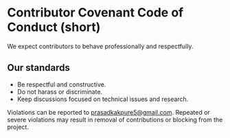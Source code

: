 # Contributor Covenant Code of Conduct (short)

We expect contributors to behave professionally and respectfully.

## Our standards
- Be respectful and constructive.
- Do not harass or discriminate.
- Keep discussions focused on technical issues and research.

Violations can be reported to <prasadkakpure5@gmail.com>. Repeated or severe violations may result in removal of contributions or blocking from the project.
